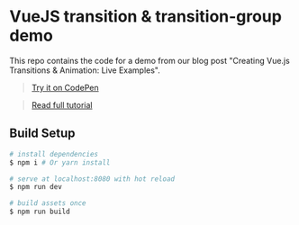 # VueJS transition & transition-group demo

This repo contains the code for a demo from our blog post "Creating Vue.js Transitions & Animation: Live Examples".

>[Try it on CodePen](https://codepen.io/udyux/pen/EwwPgr)

>[Read full tutorial](https://snipcart.com/blog/vuejs-transitions-animations)

## Build Setup

``` bash
# install dependencies
$ npm i # Or yarn install

# serve at localhost:8080 with hot reload
$ npm run dev

# build assets once
$ npm run build
```
